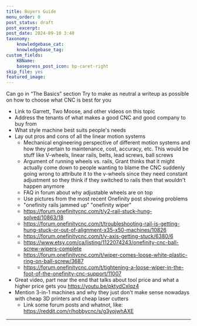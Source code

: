```yaml
---
title: Buyers Guide
menu_order: 0
post_status: draft
post_excerpt: 
post_date: 2024-09-10 3:40
taxonomy:
    knowledgebase_cat: 
    knowledgebase_tag:        
custom_fields:
    KBName: 
    basepress_post_icon: bp-caret-right
skip_file: yes
featured_image: 
---
```


Can go in “The Basics” section
Try to make as neutral a writeup as possible on how to choose what CNC is best for you

- Link to Garrett, Two Moose, and other videos on this topic
- Address the tenants of what makes a good CNC and good company to buy from
- What style machine best suits people's needs
- Lay out pros and cons of all the linear motion systems
  - Mechanical engineering perspective of different motion systems and how they pertain to maintenance, cost, accuracy, etc. This would be stuff like V-wheels, linear rails, belts, lead screws, ball screws
  - Argument of running wheels vs. rails, Grant thinks that it might actually come down to people wanting to blame the CNC suddenly going wrong to attribute it to the v-wheels since they need constant adjustment so they think if they switched to rails then that wouldn't happen anymore
  - FAQ in forum about why adjustable wheels are on top
  - Use pictures from the most recent Onefinity post showing problems
  - "onefinity rails jammed up" "onefinity wiper"
  - https://forum.onefinitycnc.com/t/y2-rail-stuck-hung-solved/10863/18
  - https://forum.onefinitycnc.com/t/troubleshooting-rail-is-getting-hung-stuck-or-out-of-alignment-x35-x50-machines/10826
  - https://forum.onefinitycnc.com/t/y-axis-getting-stuck/6380/6
  - https://www.etsy.com/ca/listing/1122074243/onefinity-cnc-ball-screw-wipers-complete
  - https://forum.onefinitycnc.com/t/wiper-comes-loose-white-plastic-ring-on-ball-screw/3687
  - https://forum.onefinitycnc.com/t/tightening-a-loose-wiper-in-the-foot-of-the-onefinity-cnc-support/11007
- Great video, part near the end that talks about tool price and what a higher price gets you https://youtu.be/pktydCxlqz4
- Mention 3-in-1 machines and why they just don't make sense nowadays with cheap 3D printers and cheap laser cutters
  - Link some forum posts and whatnot, like: https://reddit.com/r/hobbycnc/s/g3yojwhAXE

---
